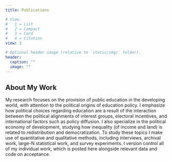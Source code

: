 ```yaml
---
title: Publications

# View.
#   1 = List
#   2 = Compact
#   3 = Card
#   4 = Citation
view: 3

# Optional header image (relative to `static/img/` folder).
header:
  caption: ""
  image: ""
---
```


## About My Work

My research focuses on the provision of public education in the developing world, with attention to the political origins of education policy. I emphasize how political choices regarding education are a result of the interaction between the political alignments of interest groups, electoral incentives, and international factors such as policy diffusion. I also specialize in the political economy of development, studying how inequality (of income and land) is related to redistribution and democratization. To study these topics I make use of quantitative and qualitative methods, including interviews, archival work, large-N statistical work, and survey experiments. I version control all of my individual work, which is posted here alongside relevant data and code on acceptance. 